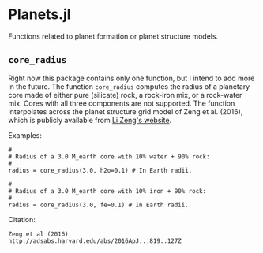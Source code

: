# Planets.jl
Functions related to planet formation or planet structure models.

## `core_radius`

Right now this package contains only one function, but I intend to add
more in the future. The function `core_radius` computes the radius of
a planetary core made of either pure (silicate) rock, a rock-iron mix,
or a rock-water mix. Cores with all three components are not supported. The function interpolates across the planet structure grid model of
Zeng et al. (2016), which is publicly available from [Li Zeng's website](https://www.cfa.harvard.edu/~lzeng/planetmodels.html#mrtables).

Examples:

	#
	# Radius of a 3.0 M_earth core with 10% water + 90% rock:
	#
	radius = core_radius(3.0, h2o=0.1) # In Earth radii.

	#
	# Radius of a 3.0 M_earth core with 10% iron + 90% rock:
	#
	radius = core_radius(3.0, fe=0.1) # In Earth radii.

Citation:
	
	Zeng et al (2016)
	http://adsabs.harvard.edu/abs/2016ApJ...819..127Z

